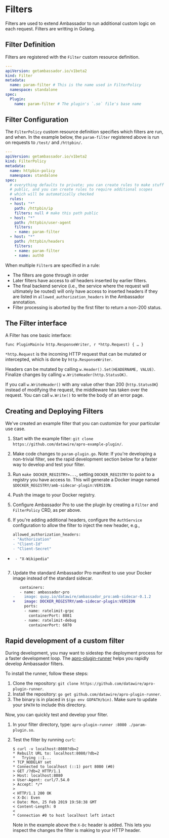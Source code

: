 # Filters

Filters are used to extend Ambassador to run additional custom logic on each request. Filters are writting in Golang.

## Filter Definition

Filters are registered with the `Filter` custom resource definition.

```yaml
---
apiVersion: getambassador.io/v1beta2
kind: Filter
metadata:
  name: param-filter # This is the name used in FilterPolicy
  namespace: standalone
spec:
  Plugin:
    name: param-filter # The plugin's `.so` file's base name
```

## Filter Configuration

The `FilterPolicy` custom resource definition specifies which filters are run, and when. In the example below, the `param-filter` registered above is run on requests to `/test/` and `/httpbin/`. 

```yaml
---
apiVersion: getambassador.io/v1beta2
kind: FilterPolicy
metadata:
  name: httpbin-policy
  namespace: standalone
spec:
  # everything defaults to private; you can create rules to make stuff
  # public, and you can create rules to require additional scopes
  # which will be automatically checked
  rules:
  - host: "*"
    path: /httpbin/ip
    filters: null # make this path public
  - host: "*"
    path: /httpbin/user-agent
    filters:
    - name: param-filter
  - host: "*"
    path: /httpbin/headers
    filters:
    - name: param-filter
    - name: auth0
```

When multiple `Filter`s are specified in a rule:

* The filters are gone through in order
* Later filters have access to _all_ headers inserted by earlier filters.
* The final backend service (i.e., the service where the request will ultimately be routed) will only have access to inserted headers if they are listed in `allowed_authorization_headers` in the Ambassador annotation.
* Filter processing is aborted by the first filter to return a non-200 status.

## The Filter interface

A Filter has one basic interface:

```
func PluginMain(w http.ResponseWriter, r *http.Request) { … }
```

`*http.Request` is the incoming HTTP request that can be mutated or intercepted, which is done by `http.ResponseWriter`.

Headers can be mutated by calling `w.Header().Set(HEADERNAME, VALUE)`.  Finalize changes by calling `w.WriteHeader(http.StatusOK)`.

If you call `w.WriteHeader()` with any value other than 200 (`http.StatusOK`) instead of modifying the request, the middleware has taken over the request.  You can call `w.Write()` to write the body of an error page.

## Creating and Deploying Filters

We've created an example filter that you can customize for your particular use case.

1. Start with the example filter: `git clone https://github.com/datawire/apro-example-plugin/`.

2. Make code changes to `param-plugin.go`. Note: If you're developing a non-trivial filter, see the rapid development section below for a faster way to develop and test your filter.

3. Run `make DOCKER_REGISTRY=...`, setting `DOCKER_REGISTRY` to point to a registry you have access to. This will generate a Docker image named `$DOCKER_REGISTRY/amb-sidecar-plugin:VERSION`.

4. Push the image to your Docker registry.

5. Configure Ambassador Pro to use the plugin by creating a `Filter` and `FilterPolicy` CRD, as per above.

6. If you're adding additional headers, configure the `AuthService` configuration to allow the filter to inject the new header, e.g.,


   ```patch
   allowed_authorization_headers:
   - "Authorization"
   - "Client-Id"
   - "Client-Secret"
+      - "X-Wikipedia"
   ```

7. Update the standard Ambassador Pro manifest to use your Docker image instead of the standard sidecar.

    ```patch
       containers:
       - name: ambassador-pro
    -    image: quay.io/datawire/ambassador_pro:amb-sidecar-0.1.2
    +    image: DOCKER_REGISTRY/amb-sidecar-plugin:VERSION
         ports:
         - name: ratelimit-grpc
           containerPort: 8081
         - name: ratelimit-debug
           containerPort: 6070
    ```

## Rapid development of a custom filter

During development, you may want to sidestep the deployment process for a faster development loop. The [apro-plugin-runner](https://github.com/datawire/apro-plugin-runner) helps you rapidly develop Ambassador filters.

To install the runner, follow these steps:

1. Clone the repository: `git clone https://github.com/datawire/apro-plugin-runner`.
2. Install the repository: `go get github.com/datawire/apro-plugin-runner`.
3. The binary is in placed in `$(go env GOPATH/bin)`. Make sure to update your `$PATH` to include this directory.

Now, you can quickly test and develop your filter.

1. In your filter directory, type: `apro-plugin-runner :8080 ./param-plugin.so`.
2. Test the filter by running `curl`:

    ```
    $ curl -v localhost:8080?db=2
    * Rebuilt URL to: localhost:8080/?db=2
    *   Trying ::1...
    * TCP_NODELAY set
    * Connected to localhost (::1) port 8080 (#0)
    > GET /?db=2 HTTP/1.1
    > Host: localhost:8080
    > User-Agent: curl/7.54.0
    > Accept: */*
    >
    < HTTP/1.1 200 OK
    < X-Dc: Even
    < Date: Mon, 25 Feb 2019 19:58:38 GMT
    < Content-Length: 0
    <
    * Connection #0 to host localhost left intact
    ```

    Note in the example above the `X-Dc` header is added. This lets you inspect the changes the filter is making to your HTTP header.